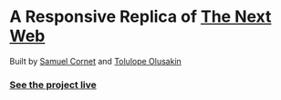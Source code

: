 # A Responsive Replica of [The Next Web](https://thenextweb.com/) 

Built by [Samuel Cornet]( https://github.com/CornetS28/) and [Tolulope Olusakin](github.com/oluwadamilareolusakin)

### [See the project live](https://rawcdn.githack.com/CornetS28/thenextweb/9e6cfa49e00c242f575bc9859fb9ad8570a2739b/index.html)
